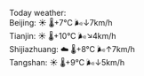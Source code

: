 Today weather:  
Beijing: ☀️   🌡️+7°C 🌬️↓7km/h  
Tianjin: ☀️   🌡️+10°C 🌬️↘4km/h  
Shijiazhuang: ☁️   🌡️+8°C 🌬️↑7km/h  
Tangshan: ☀️   🌡️+9°C 🌬️↓5km/h  
